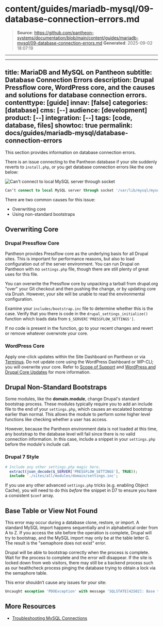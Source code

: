 # content/guides/mariadb-mysql/09-database-connection-errors.md

> **Source**: https://github.com/pantheon-systems/documentation/blob/main/content/guides/mariadb-mysql/09-database-connection-errors.md
> **Generated**: 2025-09-02 18:07:19

---

---
title: MariaDB and MySQL on Pantheon
subtitle: Database Connection Errors
description: Drupal Pressflow core, WordPress core, and the causes and solutions for database connection errors.
contenttype: [guide]
innav: [false]
categories: [database]
cms: [--]
audience: [development]
product: [--]
integration: [--]
tags: [code, database, files]
showtoc: true
permalink: docs/guides/mariadb-mysql/database-connection-errors
---

<!-- Much of this guide could be restructured. Some of the info in this guide is general explanation. Some is troubleshooting "how to"  -->

This section provides information on database connection errors.

There is an issue connecting to the Pantheon database if your site suddenly reverts to `install.php`, or you get database connection errors like the one below:

![Can't connect to local MySQL server through socket](../../../images/mysql-connection-error.png)

```sql
Can’t connect to local MySQL server through socket '/var/lib/mysql/mysql.sock'...).
```

There are two common causes for this issue:

- Overwriting core
- Using non-standard bootstraps

## Overwriting Core

### Drupal Pressflow Core

Pantheon provides Pressflow core as the underlying basis for all Drupal sites. This is important for performance reasons, but also to load configuration out of the server environment. You can run Drupal on Pantheon with no `settings.php` file, though there are still plenty of great uses for this file.

You can overwrite the Pressflow core by unpacking a tarball from drupal.org "over" your Git checkout and then pushing the change, or by updating core via Drush. However, your site will be unable to read the environmental configuration.

 Examine your `includes/bootstrap.inc` file to determine whether this is the case. Verify that you there is code in the `drupal_settings_initialize()` function which loads data from `$_SERVER['PRESSFLOW_SETTINGS']`.

If no code is present in the function, go to your recent changes and revert or remove whatever overwrote your core.

### WordPress Core

Apply one-click updates within the Site Dashboard on Pantheon or via [Terminus](/terminus). Do not update core using the WordPress Dashboard or WP-CLI; you will overwrite your core. Refer to [Scope of Support](/guides/support) and [WordPress and Drupal Core Updates](/core-updates) for more information.

## Drupal Non-Standard Bootstraps

Some modules, like the **domain.module**, change Drupal's standard bootstrap process. These modules typically require you to add an include file to the end of your `settings.php`, which causes an escalated bootstrap earlier than normal. This allows the module to perform some higher level functions like checking whether a user has access.

However, because the Pantheon environment data is not loaded at this time, any bootstrap to the database level will fail since there is no valid connection information. In this case, include a snippet in your `settings.php` before the module's include call.

### Drupal 7 Style

```php
# Include any other settings.php magic here.
  extract(json_decode($_SERVER['PRESSFLOW_SETTINGS'], TRUE));
  include './sites/all/modules/domain/settings.inc';
```

<Alert title="Warning" type="danger">

If you use any other advanced `settings.php` tricks (e.g. enabling Object Cache), you will need to do this *before* the snippet in D7 to ensure you have a consistent `$conf` array.

</Alert>

## Base Table or View Not Found

This error may occur during a database clone, restore, or import. A standard MySQL import happens sequentially and in alphabetical order from A to Z. If you access the site before the operation is complete, Drupal will try to bootstrap, and the MySQL import may only be at the table letter G. The result is the "semaphore does not exist" error.

Drupal will be able to bootstrap correctly when the process is complete. Wait for the process to complete and the error will disappear. If the site is locked down from web visitors, there may still be a backend process such as our healthcheck process pinging the database trying to obtain a lock via the semaphore table.

This error shouldn’t cause any issues for your site:


```sql
Uncaught exception 'PDOException' with message 'SQLSTATE[42S02]: Base table or view not found: 1146 Table 'pantheon.semaphore' doesn't exist' in /srv/bindings/xxxxxxxx-xxxx-xxxx-xxxx-xxxxxxxxxxxx/code/includes/database/database.inc:2171 Stack trace: #0 /srv/bindings/7xxxxxxxx-xxxx-xxxx-xxxx-xxxxxxxxxxxx/code/includes/database/database.inc(2171): PDOStatement->execute(Array) #1 /srv/bindings/xxxxxxxx-xxxx-xxxx-xxxx-xxxxxxxxxxxx/code/includes/database/database.inc(683): DatabaseStatementBase->execute(Array, Array) #2 /srv/bindings/xxxxxxxx-xxxx-xxxx-xxxx-xxxxxxxxxxxx/code/includes/database/database.inc(2350): DatabaseConnection->query('SELECT expire, ...', Array, Array) #3 /srv/bindings/xxxxxxxx-xxxx-xxxx-xxxx-xxxxxxxxxxxx/code/includes/lock.inc(167): db_query('SELECT expire, ...', Array) #4 /srv/bindings/xxxxxxxx-xxxx-xxxx-xxxx-xxxxxxxxxxxx/code/includes/lock.inc(146): lock_may_be_available('schema:runtime:...') #5 /srv/bindings/xxxxxxxx-xxxx-xxxx-xxxx-xxxxxxxxxxxx/code/includes/bootstrap.inc(433): ...
```

## More Resources

- [Troubleshooting MySQL Connections](/guides/mariadb-mysql/mysql-access/#troubleshooting-mysql-connections)
